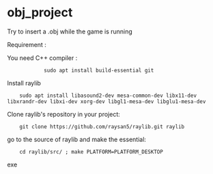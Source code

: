 # obj_project
Try to insert a .obj while the game is running

Requirement :

You need C++ compiler :

                sudo apt install build-essential git

Install raylib

        sudo apt install libasound2-dev mesa-common-dev libx11-dev libxrandr-dev libxi-dev xorg-dev libgl1-mesa-dev libglu1-mesa-dev

Clone raylib's repository in your project:

        git clone https://github.com/raysan5/raylib.git raylib
        
go to the source of raylib and make the essential:

        cd raylib/src/ ; make PLATFORM=PLATFORM_DESKTOP

exe
